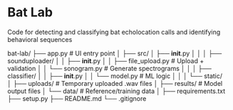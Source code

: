 # Bat Lab 

Code for detecting and classifying bat echolocation calls and identifying behavioral sequences

bat-lab/
├── app.py                          # UI entry point
│
├── src/
│   ├── __init__.py
│   │
│   ├── sounduploader/
│   │   ├── __init__.py
│   │   ├── file_upload.py          # Upload + validation
│   │   └── sonogram.py             # Generate spectrograms
│   │
│   ├── classifier/
│   │   ├── __init__.py
│   │   └── model.py                # ML logic
│   │
│   └── static/                     
│       ├── uploads/                # Temporary uploaded .wav files
│       ├── results/                # Model output files
│       └── data/                   # Reference/training data
│
├── requirements.txt
├── setup.py
├── README.md
└── .gitignore

